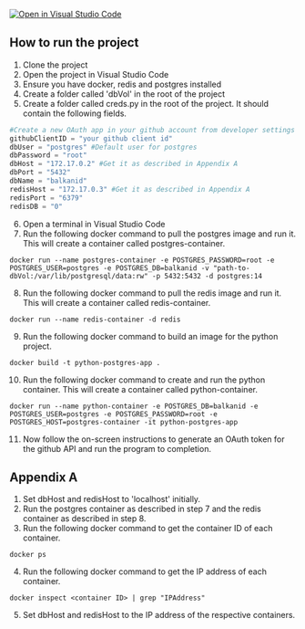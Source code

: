 [![Open in Visual Studio Code](https://classroom.github.com/assets/open-in-vscode-c66648af7eb3fe8bc4f294546bfd86ef473780cde1dea487d3c4ff354943c9ae.svg)](https://classroom.github.com/online_ide?assignment_repo_id=10771702&assignment_repo_type=AssignmentRepo)

## How to run the project
1. Clone the project
2. Open the project in Visual Studio Code
3. Ensure you have docker, redis and postgres installed
4. Create a folder called 'dbVol' in the root of the project
5. Create a folder called creds.py in the root of the project. It should contain the following fields.

```python
#Create a new OAuth app in your github account from developer settings and get the client ID
githubClientID = "your github client id"
dbUser = "postgres" #Default user for postgres
dbPassword = "root"
dbHost = "172.17.0.2" #Get it as described in Appendix A
dbPort = "5432"
dbName = "balkanid"
redisHost = "172.17.0.3" #Get it as described in Appendix A
redisPort = "6379"
redisDB = "0"
```

6. Open a terminal in Visual Studio Code
7. Run the following docker command to pull the postgres image and run it. This will create a container called postgres-container.

```
docker run --name postgres-container -e POSTGRES_PASSWORD=root -e POSTGRES_USER=postgres -e POSTGRES_DB=balkanid -v "path-to-dbVol:/var/lib/postgresql/data:rw" -p 5432:5432 -d postgres:14
```

8. Run the following docker command to pull the redis image and run it. This will create a container called redis-container.

```
docker run --name redis-container -d redis
```

9. Run the following docker command to build an image for the python project. 

```
docker build -t python-postgres-app .
```

10. Run the following docker command to create and run the python container. This will create a container called python-container.

```
docker run --name python-container -e POSTGRES_DB=balkanid -e POSTGRES_USER=postgres -e POSTGRES_PASSWORD=root -e POSTGRES_HOST=postgres-container -it python-postgres-app
```

11. Now follow the on-screen instructions to generate an OAuth token for the github API and run the program to completion.

## Appendix A
1. Set dbHost and redisHost to 'localhost' initially.
2. Run the postgres container as described in step 7 and the redis container as described in step 8.
3. Run the following docker command to get the container ID of each container.

```
docker ps
```

4. Run the following docker command to get the IP address of each container.

```
docker inspect <container ID> | grep "IPAddress"
```

5. Set dbHost and redisHost to the IP address of the respective containers.
